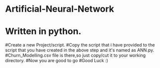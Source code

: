 # Artificial-Neural-Network
# Written in python.
#Create a new Project/script.
#Copy the script that i have provided to the script that you have created in the above step and it's named as ANN.py.
#Churn_Modelling.csv file is there,so just copy/cut it to your working directory.
#Now you are good to go
#Good Luck :)
